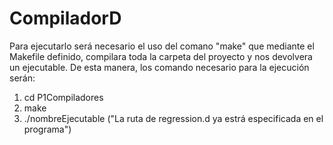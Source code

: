 # CompiladorD

Para ejecutarlo será necesario el uso del comano "make" que mediante el Makefile definido, compilara toda la carpeta del proyecto y nos devolvera un ejecutable.
De esta manera, los comando necesario para la ejecución serán:

1. cd P1Compiladores
2. make
3. ./nombreEjecutable ("La ruta de regression.d ya estrá especificada en el programa")
